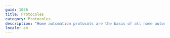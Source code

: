 ```yaml
---
guid: 1036
title: Protocoles
category: Protocoles
description: "Home automation protocols are the basis of all home automation installations. They are there to make smart objects communicate with each other. Without home automation protocols, we cannot control various and varied modules. Among the current protocols we find among others, zwave, zigbee, rfxcom, enocean, edisio, chacon, bluetooth, wire, etc… . Other interfaces like Alexa, google home, xiaomi home communicate through the internet. By transmitting all the data collected on their servers making the communications public. This could harm the lives of thousands of people. A private protocol is slowly being put in place thanks to various alliances and market players. This promising actor on paper is called home over ip."
locale: en
---
```

